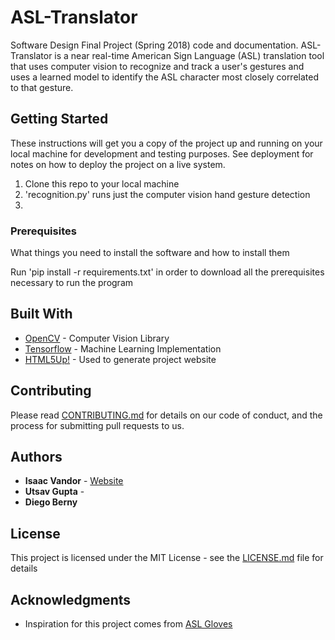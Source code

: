 # ASL-Translator
Software Design Final Project (Spring 2018) code and documentation. ASL-Translator is a near real-time American Sign Language (ASL) translation tool that uses computer vision to recognize and track a user's gestures and uses a learned model to identify the ASL character most closely correlated to that gesture.

## Getting Started

These instructions will get you a copy of the project up and running on your local machine for development and testing purposes. See deployment for notes on how to deploy the project on a live system.

1. Clone this repo to your local machine
2. 'recognition.py' runs just the computer vision hand gesture detection
3. 

### Prerequisites

What things you need to install the software and how to install them

Run 'pip install -r requirements.txt' in order to download all the prerequisites necessary to run the program


## Built With

* [OpenCV](https://opencv.org/) - Computer Vision Library
* [Tensorflow](https://www.tensorflow.org/) - Machine Learning Implementation
* [HTML5Up!](https://html5up.net/) - Used to generate project website

## Contributing

Please read [CONTRIBUTING.md](Contributing.md) for details on our code of conduct, and the process for submitting pull requests to us.
 

## Authors

* **Isaac Vandor** - [Website](http://isaacvandor.com/)
* **Utsav Gupta** - 
* **Diego Berny**

## License

This project is licensed under the MIT License - see the [LICENSE.md](LICENSE.md) file for details

## Acknowledgments

* Inspiration for this project comes from [ASL Gloves](http://www.olin.edu/news-events/2016/asl-gloves/) 
